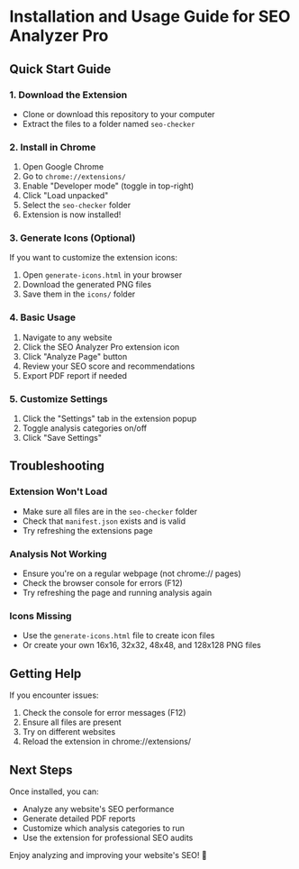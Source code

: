 # Installation and Usage Guide for SEO Analyzer Pro

## Quick Start Guide

### 1. Download the Extension
- Clone or download this repository to your computer
- Extract the files to a folder named `seo-checker`

### 2. Install in Chrome
1. Open Google Chrome
2. Go to `chrome://extensions/`
3. Enable "Developer mode" (toggle in top-right)
4. Click "Load unpacked"
5. Select the `seo-checker` folder
6. Extension is now installed!

### 3. Generate Icons (Optional)
If you want to customize the extension icons:
1. Open `generate-icons.html` in your browser
2. Download the generated PNG files
3. Save them in the `icons/` folder

### 4. Basic Usage
1. Navigate to any website
2. Click the SEO Analyzer Pro extension icon
3. Click "Analyze Page" button
4. Review your SEO score and recommendations
5. Export PDF report if needed

### 5. Customize Settings
1. Click the "Settings" tab in the extension popup
2. Toggle analysis categories on/off
3. Click "Save Settings"

## Troubleshooting

### Extension Won't Load
- Make sure all files are in the `seo-checker` folder
- Check that `manifest.json` exists and is valid
- Try refreshing the extensions page

### Analysis Not Working
- Ensure you're on a regular webpage (not chrome:// pages)
- Check the browser console for errors (F12)
- Try refreshing the page and running analysis again

### Icons Missing
- Use the `generate-icons.html` file to create icon files
- Or create your own 16x16, 32x32, 48x48, and 128x128 PNG files

## Getting Help

If you encounter issues:
1. Check the console for error messages (F12)
2. Ensure all files are present
3. Try on different websites
4. Reload the extension in chrome://extensions/

## Next Steps

Once installed, you can:
- Analyze any website's SEO performance
- Generate detailed PDF reports
- Customize which analysis categories to run
- Use the extension for professional SEO audits

Enjoy analyzing and improving your website's SEO! 🚀